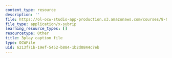 ```yaml
---
content_type: resource
description: ''
file: https://ol-ocw-studio-app-production.s3.amazonaws.com/courses/8-01sc-classical-mechanics-fall-2016/6213f71b19ef5452b8841b2d0844c7eb_sxv80X2jQYQ.vtt
file_type: application/x-subrip
learning_resource_types: []
resourcetype: Other
title: 3play caption file
type: OCWFile
uid: 6213f71b-19ef-5452-b884-1b2d0844c7eb
---
```

